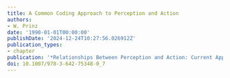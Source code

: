 ```yaml
---
title: A Common Coding Approach to Perception and Action
authors:
- W. Prinz
date: '1990-01-01T00:00:00'
publishDate: '2024-12-24T10:27:56.026912Z'
publication_types:
- chapter
publication: '*Relationships Between Perception and Action: Current Approaches*'
doi: 10.1007/978-3-642-75348-0_7
---
```


